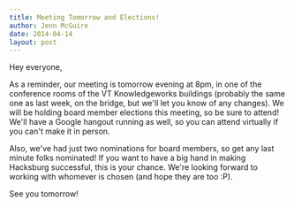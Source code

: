 ```yaml
---
title: Meeting Tomorrow and Elections!
author: Jenn McGuire
date: 2014-04-14
layout: post
---
```


Hey everyone,

As a reminder, our meeting is tomorrow evening at 8pm, in one of the conference rooms of the VT Knowledgeworks buildings (probably the same one as last week, on the bridge, but we'll let you know of any changes). We will be holding board member elections this meeting, so be sure to attend! We'll have a Google hangout running as well, so you can attend virtually if you can't make it in person.

Also, we've had just two nominations for board members, so get any last minute folks nominated! If you want to have a big hand in making Hacksburg successful, this is your chance. We're looking forward to working with whomever is chosen (and hope they are too :P).

See you tomorrow!

